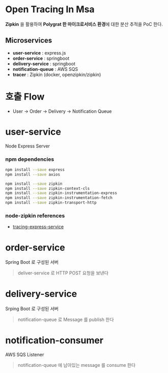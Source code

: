 # Open Tracing In Msa

**Zipkin** 을 활용하여 **Polygrat 한 마이크로서비스 환경**에 대한 분산 추적을 PoC 한다.

## Microservices

- **user-service** : express.js
- **order-service** : springboot
- **delivery-service** : springboot
- **notification-queue** : AWS SQS
- **tracer** : Zipkin (docker, openzipkin/zipkin)

# 호출 Flow

- User -> Order -> Delivery -> Notification Queue

# user-service

Node Express Server

### npm dependencies

```bash
npm install --save express
npm install --save axios

npm install --save zipkin
npm install --save zipkin-context-cls
npm install --save zipkin-instrumentation-express
npm install --save zipkin-instrumentation-fetch
npm install --save zipkin-transport-http
```

### node-zipkin references

- [tracing-express-service](https://medium.com/trabe/tracing-express-services-with-zipkin-js-6e5c5680467e)

# order-service

Spring Boot 로 구성된 서버

> deliver-service 로 HTTP POST 요청을 보낸다

# delivery-service

Srping Boot 로 구성된 서버

> notification-queue 로 Message 를 publish 한다

# notification-consumer

AWS SQS Listener

> notification-queue 에 남아있는 message 를 consume 한다
